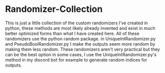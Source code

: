 # Randomizer-Collection

This is just a little collection of the custom randomizers I've created in python, these methods are most likely already invented and exist in much better optimized forms than what I have created here. All of these randomizers use the python random package. in UniqueIntRandomizer.py and PseudoBoolRandomizer.py I make the outputs seem more random by making them less random. These randomizers aren't very practical but they can be the best option in some cases, I use the UniqueIntRandomizer.py's method in my discord bot for example to generate random indices for outputs.
